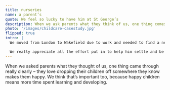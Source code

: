 ```yaml
---
title: nurseries
name: a parent’s
quote: We feel so lucky to have him at St George’s
description: When we ask parents what they think of us, one thing comes through really clearly – they love dropping their children off somewhere they know makes them happy.
photo: '/images/childcare-casestudy.jpg'
flipped: true
intro: |
  We moved from London to Wakefield due to work and needed to find a new nursery for our son. We feel so lucky to have him at St George’s.

  We really appreciate all the effort put in to help him settle and be happy, it has made things much easier for us.
---
```

When we asked parents what they thought of us, one thing came through really clearly – they love dropping their children off somewhere they know makes them happy. We think that’s important too, because happy children means more time spent learning and developing.